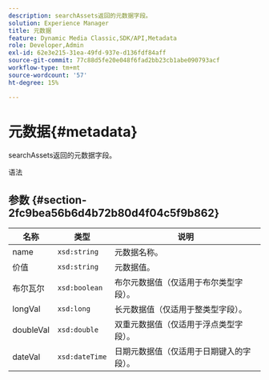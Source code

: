 ```yaml
---
description: searchAssets返回的元数据字段。
solution: Experience Manager
title: 元数据
feature: Dynamic Media Classic,SDK/API,Metadata
role: Developer,Admin
exl-id: 62e3e215-31ea-49fd-937e-d136fdf84aff
source-git-commit: 77c88d5fe20e048f6fad2bb23cb1abe090793acf
workflow-type: tm+mt
source-wordcount: '57'
ht-degree: 15%

---
```


# 元数据{#metadata}

searchAssets返回的元数据字段。

语法

## 参数 {#section-2fc9bea56b6d4b72b80d4f04c5f9b862}

| 名称 | 类型 | 说明 |
|---|---|---|
| name | `xsd:string` | 元数据名称。 |
| 价值 | `xsd:string` | 元数据值。 |
| 布尔瓦尔 | `xsd:boolean` | 布尔元数据值（仅适用于布尔类型字段）。 |
| longVal | `xsd:long` | 长元数据值（仅适用于整类型字段）。 |
| doubleVal | `xsd:double` | 双重元数据值（仅适用于浮点类型字段）。 |
| dateVal | `xsd:dateTime` | 日期元数据值（仅适用于日期键入的字段）。 |
